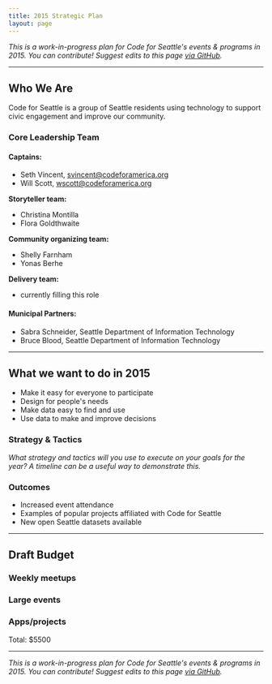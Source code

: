 ```yaml
---
title: 2015 Strategic Plan
layout: page
---
```


_This is a work-in-progress plan for Code for Seattle's events & programs in 2015. You can contribute! Suggest edits to this page [via GitHub](https://github.com/codeforseattle/codeforseattle.github.com/blob/master/plan/2015.md)._

---

## Who We Are

Code for Seattle is a group of Seattle residents using technology to support civic engagement and improve our community.

### Core Leadership Team

#### Captains: 
- Seth Vincent, svincent@codeforamerica.org
- Will Scott, wscott@codeforamerica.org

**Storyteller team:**  

- Christina Montilla
- Flora Goldthwaite

**Community organizing team:**

- Shelly Farnham
- Yonas Berhe

**Delivery team:**

- currently filling this role

#### Municipal Partners:
- Sabra Schneider, Seattle Department of Information Technology
- Bruce Blood, Seattle Department of Information Technology

---

## What we want to do in 2015

- Make it easy for everyone to participate
- Design for people's needs
- Make data easy to find and use
- Use data to make and improve decisions

### Strategy & Tactics
_What strategy and tactics will you use to execute on your goals for the year? A timeline can be a useful way to demonstrate this._

### Outcomes

- Increased event attendance
- Examples of popular projects affiliated with Code for Seattle
- New open Seattle datasets available


---

## Draft Budget

### Weekly meetups

### Large events

### Apps/projects

Total: $5500

---

_This is a work-in-progress plan for Code for Seattle's events & programs in 2015. You can contribute! Suggest edits to this page [via GitHub](https://github.com/codeforseattle/codeforseattle.github.com/blob/master/plan/2015.md)._

